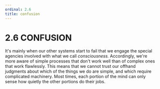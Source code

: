 ```yaml
---
ordinal: 2.6
title: confusion
---
```


# 2.6 CONFUSION 

<p>It's mainly when our other systems start to fail that we engage the special agencies involved with what we call <em>consciousness.</em> Accordingly, we're more aware of simple processes that don't work well than of complex ones that work flawlessly. This means that we cannot trust our offhand judgments about which of the things we do are simple, and which require complicated machinery. Most times, each portion of the mind can only sense how quietly the other portions do their jobs.</p>